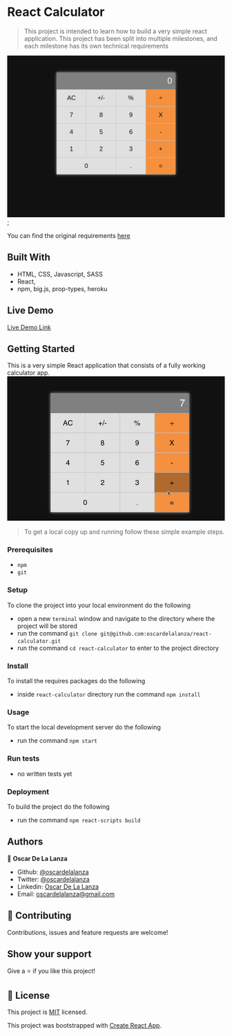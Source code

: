 # React Calculator

> This project is intended to learn how to build a very simple react application. This project has been split into multiple
> milestones, and each milestone has its own technical requirements   

![screenshot](./src/assets/img/calculator.png);

You can find the original requirements [here](https://github.com/microverseinc/project-react-calculator)

## Built With

- HTML, CSS, Javascript, SASS
- React,
- npm, big.js, prop-types, heroku


## Live Demo

[Live Demo Link](https://react-calculator-mv.herokuapp.com/)


## Getting Started

This is a very simple React application that consists of a fully working calculator app.
![mock](./src/assets/img/mock.gif)

> To get a local copy up and running follow these simple example steps.

### Prerequisites

- `npm`
- `git`

### Setup

To clone the project into your local environment do the following

- open a new `terminal` window and navigate to the directory where the project will be stored
- run the command `git clone git@github.com:oscardelalanza/react-calculator.git`
- run the command `cd react-calculator` to enter to the project directory

### Install

To install the requires packages do the following

- inside `react-calculator` directory run the command `npm install`

### Usage

To start the local development server do the following

- run the command `npm start` 

### Run tests

- no written tests yet

### Deployment

To build the project do the following

- run the command `npm react-scripts build`


## Authors

👤 **Oscar De La Lanza**

- Github: [@oscardelalanza](https://github.com/oscardelalanza)
- Twitter: [@oscardelalanza](https://twitter.com/oscardelalanza)
- Linkedin: [Oscar De La Lanza](https://linkedin.com/in/oscardelalanza)
- Email: oscardelalanza@gmail.com

## 🤝 Contributing

Contributions, issues and feature requests are welcome!


## Show your support

Give a ⭐️ if you like this project!


## 📝 License

This project is [MIT](lic.url) licensed.

This project was bootstrapped with [Create React App](https://github.com/facebook/create-react-app).